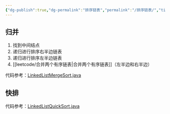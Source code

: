 ```yaml
---
{"dg-publish":true,"dg-permalink":"排序链表","permalink":"/排序链表/","title":"排序链表","tags":["链表","排序"]}
---
```



## 归并

1. 找到中间结点
2. 递归进行排序右半边链表
3. 递归进行排序左半边链表
4. [[leetcode/合并两个有序链表\|合并两个有序链表]]（左半边和右半边）

代码参考：[LinkedListMergeSort.java](https://jihulab.com/learning/interview/-/blob/main/src/main/java/org/example/interview/algorithm/sort/impl/LinkedListMergeSort.java)

## 快排

代码参考：[LinkedListQuickSort.java](https://jihulab.com/learning/interview/-/blob/main/src/main/java/org/example/interview/algorithm/sort/impl/LinkedListQuickSort.java)